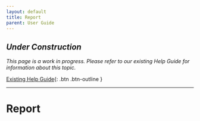 ```yaml
---
layout: default
title: Report
parent: User Guide
---
```


## *Under Construction*

*This page is a work in progress. Please refer to our existing Help Guide for information about this topic.*

[Existing Help Guide](https://help.pozi.com/search?query=report){: .btn .btn-outline }

---

# Report
